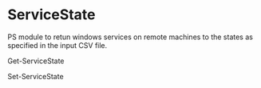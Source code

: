 # ServiceState
<p> PS module to retun windows services on remote machines to the states as specified in the input CSV file. </p>
<p> Get-ServiceState</p>
<p> Set-ServiceState</p>